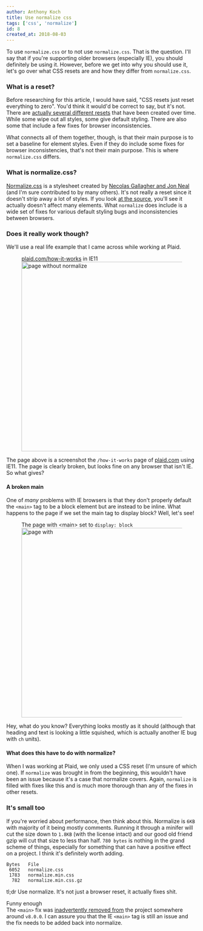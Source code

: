 ```yaml
---
author: Anthony Koch
title: Use normalize css
tags: ['css', 'normalize']
id: 8
created_at: 2018-08-03
---
```


To use `normalize.css` or to not use `normalize.css`. That is the question. I'll say that if you're supporting older browsers (especially IE), you should definitely be using it. However, before we get into why you should use it, let's go over what CSS resets are and how they differ from `normalize.css`.

<!-- endexcerpt -->

### What is a reset?

Before researching for this article, I would have said, "CSS resets just reset everything to zero". You'd think it would'd be correct to say, but it's not. There are [actually several different resets](https://perishablepress.com/a-killer-collection-of-global-css-reset-styles) that have been created over time. While some wipe out all styles, some give default styling. There are also some that include a few fixes for browser inconsistencies.

What connects all of them together, though, is that their main purpose is to set a baseline for element styles. Even if they do include  some fixes for browser inconsistencies, that's not their main purpose. This is where `normalize.css` differs.

### What is normalize.css?

[Normalize.css](https://necolas.github.io/normalize.css) is a stylesheet created by [Necolas Gallagher and Jon Neal](http://nicolasgallagher.com/about-normalize-css/) (and I'm sure contributed to by many others). It's not really a reset since it doesn't strip away a lot of styles. If you look [at the source](https://github.com/necolas/normalize.css/blob/master/normalize.css), you'll see it actually doesn't affect many elements. What `normalize` does include is a wide set of fixes for various default styling bugs and inconsistencies between browsers.

### Does it really work though?

We'll use a real life example that I came across while working at Plaid.

<figure>
  <figcaption>
    <a href="https://plaid.com/how-it-works">plaid.com/how-it-works</a> in IE11
  </figcaption>
  <img src="/images/posts/use-normalize-css/normalize-before+c.png" alt="page without normalize" width="500px">
</figure>

The page above is a screenshot the `/how-it-works` page of [plaid.com](https://plaid.com/how-it-works) using IE11. The page is clearly broken, but looks fine on any browser that isn't IE. So what gives?

#### A broken main

One of *many* problems with IE browsers is that they don't properly default the `<main>` tag to be a block element but are instead to be inline. What happens to the page if we set the main tag to display block? Well, let's see!

<figure>
  <figcaption>The page with &lt;main&gt; set to <code>display: block</code></figcaption>
  <img src="/images/posts/use-normalize-css/normalize-after+c.png" alt="page with " width="500px">
</figure>

Hey, what do you know? Everything looks mostly as it should (although that heading and text is looking a little squished, which is actually another IE bug with `ch` units).

#### What does this have to do with normalize?

When I was working at Plaid, we only used a CSS reset (I'm unsure of which one). If `normalize` was brought in from the beginning, this wouldn't have been an issue because it's a case that normalize covers. Again, `normalize` is filled with fixes like this and is much more thorough than any of the fixes in other resets.

### It's small too

If you're worried about performance, then think about this. Normalize is `6KB` with majority of it being mostly comments. Running it through a minifer will cut the size down to `1.8KB` (with the license intact) and our good old friend gzip will cut that size to less than half. `780 bytes` is nothing in the grand scheme of things, especially for something that can have a positive effect on a project. I think it's definitely worth adding.

```
Bytes   File
 6052   normalize.css
 1783   normalize.min.css
  782   normalize.min.css.gz
```

tl;dr Use normalize. It's not just a browser reset, it actually fixes shit.

<div>
  <div class="Aside">
    <div class="Aside-content">
      <div class="Aside-tag  [ Tag is-absolute ]">Funny enough</div>
      The <code>&lt;main&gt;</code> fix was <a href="https://github.com/necolas/normalize.css/issues/727" target="_blank" rel="noreferrer noopener">inadvertently removed from</a> the project somewhere around <code>v8.0.0</code>. I can assure you that the IE <code>&lt;main&gt;</code> tag is still an issue and the fix needs to be added back into normalize.
    </div>
  </div>
</div>
